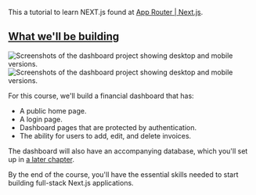 This a tutorial to learn NEXT.js found at [App Router | Next.js](https://nextjs.org/learn/dashboard-app).

## [What we'll be building](https://nextjs.org/learn/dashboard-app#what-well-be-building)

![Screenshots of the dashboard project showing desktop and mobile versions.](https://nextjs.org/_next/image?url=https%3A%2F%2Fh8DxKfmAPhn8O0p3.public.blob.vercel-storage.com%2Flearn%2Flight%2Fdashboard.png&w=3840&q=75)![Screenshots of the dashboard project showing desktop and mobile versions.](https://nextjs.org/_next/image?url=https%3A%2F%2Fh8DxKfmAPhn8O0p3.public.blob.vercel-storage.com%2Flearn%2Fdark%2Fdashboard.png&w=3840&q=75)

For this course, we'll build a financial dashboard that has:

-   A public home page.
-   A login page.
-   Dashboard pages that are protected by authentication.
-   The ability for users to add, edit, and delete invoices.

The dashboard will also have an accompanying database, which you'll set up in [a later chapter](https://nextjs.org/learn/dashboard-app/setting-up-your-database).

By the end of the course, you'll have the essential skills needed to start building full-stack Next.js applications.
